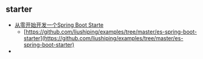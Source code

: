 ## starter
- [从零开始开发一个Spring Boot Starte](https://www.jianshu.com/p/bbf439c8a203)
    - [https://github.com/liushiping/examples/tree/master/es-spring-boot-starter](https://github.com/liushiping/examples/tree/master/es-spring-boot-starter)
- []()